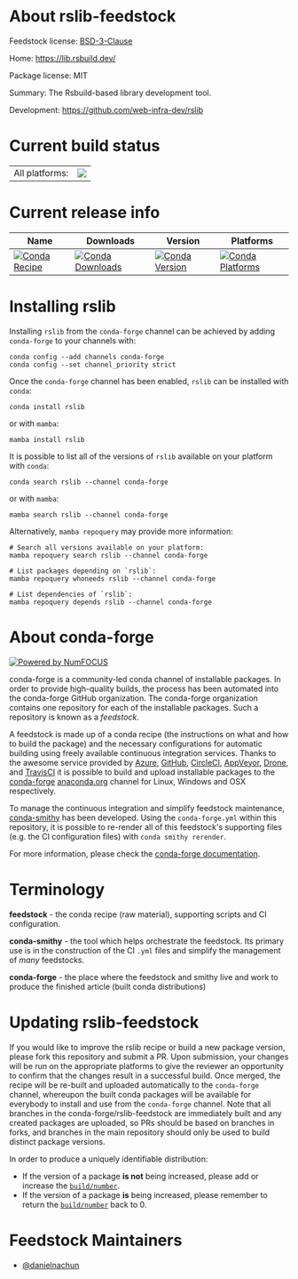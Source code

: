 About rslib-feedstock
=====================

Feedstock license: [BSD-3-Clause](https://github.com/conda-forge/rslib-feedstock/blob/main/LICENSE.txt)

Home: https://lib.rsbuild.dev/

Package license: MIT

Summary: The Rsbuild-based library development tool.

Development: https://github.com/web-infra-dev/rslib

Current build status
====================


<table><tr><td>All platforms:</td>
    <td>
      <a href="https://dev.azure.com/conda-forge/feedstock-builds/_build/latest?definitionId=24234&branchName=main">
        <img src="https://dev.azure.com/conda-forge/feedstock-builds/_apis/build/status/rslib-feedstock?branchName=main">
      </a>
    </td>
  </tr>
</table>

Current release info
====================

| Name | Downloads | Version | Platforms |
| --- | --- | --- | --- |
| [![Conda Recipe](https://img.shields.io/badge/recipe-rslib-green.svg)](https://anaconda.org/conda-forge/rslib) | [![Conda Downloads](https://img.shields.io/conda/dn/conda-forge/rslib.svg)](https://anaconda.org/conda-forge/rslib) | [![Conda Version](https://img.shields.io/conda/vn/conda-forge/rslib.svg)](https://anaconda.org/conda-forge/rslib) | [![Conda Platforms](https://img.shields.io/conda/pn/conda-forge/rslib.svg)](https://anaconda.org/conda-forge/rslib) |

Installing rslib
================

Installing `rslib` from the `conda-forge` channel can be achieved by adding `conda-forge` to your channels with:

```
conda config --add channels conda-forge
conda config --set channel_priority strict
```

Once the `conda-forge` channel has been enabled, `rslib` can be installed with `conda`:

```
conda install rslib
```

or with `mamba`:

```
mamba install rslib
```

It is possible to list all of the versions of `rslib` available on your platform with `conda`:

```
conda search rslib --channel conda-forge
```

or with `mamba`:

```
mamba search rslib --channel conda-forge
```

Alternatively, `mamba repoquery` may provide more information:

```
# Search all versions available on your platform:
mamba repoquery search rslib --channel conda-forge

# List packages depending on `rslib`:
mamba repoquery whoneeds rslib --channel conda-forge

# List dependencies of `rslib`:
mamba repoquery depends rslib --channel conda-forge
```


About conda-forge
=================

[![Powered by
NumFOCUS](https://img.shields.io/badge/powered%20by-NumFOCUS-orange.svg?style=flat&colorA=E1523D&colorB=007D8A)](https://numfocus.org)

conda-forge is a community-led conda channel of installable packages.
In order to provide high-quality builds, the process has been automated into the
conda-forge GitHub organization. The conda-forge organization contains one repository
for each of the installable packages. Such a repository is known as a *feedstock*.

A feedstock is made up of a conda recipe (the instructions on what and how to build
the package) and the necessary configurations for automatic building using freely
available continuous integration services. Thanks to the awesome service provided by
[Azure](https://azure.microsoft.com/en-us/services/devops/), [GitHub](https://github.com/),
[CircleCI](https://circleci.com/), [AppVeyor](https://www.appveyor.com/),
[Drone](https://cloud.drone.io/welcome), and [TravisCI](https://travis-ci.com/)
it is possible to build and upload installable packages to the
[conda-forge](https://anaconda.org/conda-forge) [anaconda.org](https://anaconda.org/)
channel for Linux, Windows and OSX respectively.

To manage the continuous integration and simplify feedstock maintenance,
[conda-smithy](https://github.com/conda-forge/conda-smithy) has been developed.
Using the ``conda-forge.yml`` within this repository, it is possible to re-render all of
this feedstock's supporting files (e.g. the CI configuration files) with ``conda smithy rerender``.

For more information, please check the [conda-forge documentation](https://conda-forge.org/docs/).

Terminology
===========

**feedstock** - the conda recipe (raw material), supporting scripts and CI configuration.

**conda-smithy** - the tool which helps orchestrate the feedstock.
                   Its primary use is in the construction of the CI ``.yml`` files
                   and simplify the management of *many* feedstocks.

**conda-forge** - the place where the feedstock and smithy live and work to
                  produce the finished article (built conda distributions)


Updating rslib-feedstock
========================

If you would like to improve the rslib recipe or build a new
package version, please fork this repository and submit a PR. Upon submission,
your changes will be run on the appropriate platforms to give the reviewer an
opportunity to confirm that the changes result in a successful build. Once
merged, the recipe will be re-built and uploaded automatically to the
`conda-forge` channel, whereupon the built conda packages will be available for
everybody to install and use from the `conda-forge` channel.
Note that all branches in the conda-forge/rslib-feedstock are
immediately built and any created packages are uploaded, so PRs should be based
on branches in forks, and branches in the main repository should only be used to
build distinct package versions.

In order to produce a uniquely identifiable distribution:
 * If the version of a package **is not** being increased, please add or increase
   the [``build/number``](https://docs.conda.io/projects/conda-build/en/latest/resources/define-metadata.html#build-number-and-string).
 * If the version of a package **is** being increased, please remember to return
   the [``build/number``](https://docs.conda.io/projects/conda-build/en/latest/resources/define-metadata.html#build-number-and-string)
   back to 0.

Feedstock Maintainers
=====================

* [@danielnachun](https://github.com/danielnachun/)

